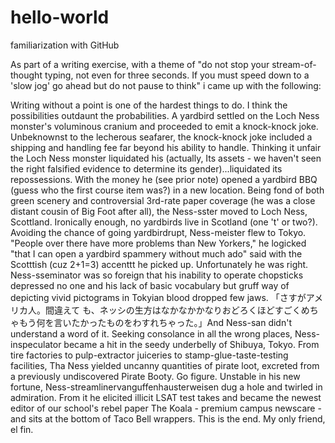 # hello-world
familiarization with GitHub

As part of a writing exercise, with a theme of "do not stop your stream-of-thought typing, not even for three seconds. If you must speed down to a 'slow jog' go ahead but do not pause to think" i came up with the following:

Writing without a point is one of the hardest things to do.  I think the possibilities outdaunt the probabilities.  A yardbird settled on the Loch Ness monster's voluminous cranium and proceeded to emit a knock-knock joke.  Unbeknownst to the lecherous seafarer, the knock-knock joke included a shipping and handling fee far beyond his ability to handle.  Thinking it unfair the Loch Ness monster liquidated his (actually, Its assets - we haven't seen the right falsified evidence to determine its gender)...liquidated its repossessions.  With the money he (see prior note) opened a yardbird BBQ (guess who the first course item was?) in a new location.  Being fond of both green scenery and controversial 3rd-rate paper coverage (he was a close distant cousin of Big Foot after all), the Ness-sster moved to Loch Ness, Scottland.  Ironically enough, no yardbirds live in Scotland (one 't' or two?).  Avoiding the chance of going yardbirdrupt, Ness-meister flew to Tokyo.  "People over there have more problems than New Yorkers," he logicked "that I can open a yardbird spammery without much ado" said with the Scotttish (cuz 2+1=3) accenttt he picked up.  Unfortunately he was right.  Ness-sseminator was so foreign that his inability to operate chopsticks depressed no one and his lack of basic vocabulary but gruff way of depicting vivid pictograms in Tokyian blood dropped few jaws.  「さすがアメリカ人。間違えて も、ネッシの生方はなかなかかなりおどろくほどすごくめちゃもう何を言いたかったものをわすれちゃった。」And Ness-san didn't understand a word of it.  Seeking consolance in all the wrong places, Ness-inspeculator became a hit in the seedy underbelly of Shibuya, Tokyo.  From tire factories to pulp-extractor juiceries to stamp-glue-taste-testing facilities, Tha Ness yielded uncanny quantities of pirate loot, excreted from a previously undiscovered Pirate Booty.  Go figure.  Unstable in his new fortune, Ness-streamlinervanguffenhausterweisen dug a hole and twirled in admiration.  From it he elicited illicit LSAT test takes and became the newest editor of our school's rebel paper The Koala - premium campus newscare - and sits at the bottom of Taco Bell wrappers.  This is the end.  My only friend, el fin. 
